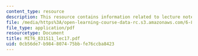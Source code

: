 ```yaml
---
content_type: resource
description: This resource contains information related to lecture notes.
file: /media/https%3A/open-learning-course-data-rc.s3.amazonaws.com/6-831-user-interface-design-and-implementation-spring-2011/0cb56de7b984807475bbfe76ccba8423_MIT6_831S11_lec17.pdf
file_type: application/pdf
resourcetype: Document
title: MIT6_831S11_lec17.pdf
uid: 0cb56de7-b984-8074-75bb-fe76ccba8423
---
```

